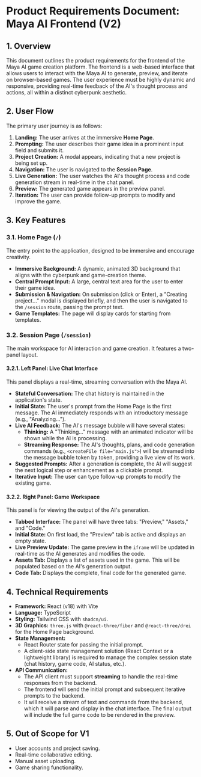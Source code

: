# Product Requirements Document: Maya AI Frontend (V2)

## 1. Overview

This document outlines the product requirements for the frontend of the Maya AI game creation platform. The frontend is a web-based interface that allows users to interact with the Maya AI to generate, preview, and iterate on browser-based games. The user experience must be highly dynamic and responsive, providing real-time feedback of the AI's thought process and actions, all within a distinct cyberpunk aesthetic.

## 2. User Flow

The primary user journey is as follows:

1.  **Landing:** The user arrives at the immersive **Home Page**.
2.  **Prompting:** The user describes their game idea in a prominent input field and submits it.
3.  **Project Creation:** A modal appears, indicating that a new project is being set up.
4.  **Navigation:** The user is navigated to the **Session Page**.
5.  **Live Generation:** The user watches the AI's thought process and code generation stream in real-time in the chat panel.
6.  **Preview:** The generated game appears in the preview panel.
7.  **Iteration:** The user can provide follow-up prompts to modify and improve the game.

## 3. Key Features

### 3.1. Home Page (`/`)

The entry point to the application, designed to be immersive and encourage creativity.

-   **Immersive Background:** A dynamic, animated 3D background that aligns with the cyberpunk and game-creation theme.
-   **Central Prompt Input:** A large, central text area for the user to enter their game idea.
-   **Submission & Navigation:** On submission (click or Enter), a "Creating project..." modal is displayed briefly, and then the user is navigated to the `/session` route, passing the prompt text.
-   **Game Templates:** The page will display cards for starting from templates.

### 3.2. Session Page (`/session`)

The main workspace for AI interaction and game creation. It features a two-panel layout.

#### 3.2.1. Left Panel: Live Chat Interface

This panel displays a real-time, streaming conversation with the Maya AI.

-   **Stateful Conversation:** The chat history is maintained in the application's state.
-   **Initial State:** The user's prompt from the Home Page is the first message. The AI immediately responds with an introductory message (e.g., "Analyzing...").
-   **Live AI Feedback:** The AI's message bubble will have several states:
    -   **Thinking:** A "Thinking..." message with an animated indicator will be shown while the AI is processing.
    -   **Streaming Response:** The AI's thoughts, plans, and code generation commands (e.g., `<createFile file="main.js">`) will be streamed into the message bubble token by token, providing a live view of its work.
-   **Suggested Prompts:** After a generation is complete, the AI will suggest the next logical step or enhancement as a clickable prompt.
-   **Iterative Input:** The user can type follow-up prompts to modify the existing game.

#### 3.2.2. Right Panel: Game Workspace

This panel is for viewing the output of the AI's generation.

-   **Tabbed Interface:** The panel will have three tabs: "Preview," "Assets," and "Code."
-   **Initial State:** On first load, the "Preview" tab is active and displays an empty state.
-   **Live Preview Update:** The game preview in the `iframe` will be updated in real-time as the AI generates and modifies the code.
-   **Assets Tab:** Displays a list of assets used in the game. This will be populated based on the AI's generation output.
-   **Code Tab:** Displays the complete, final code for the generated game.

## 4. Technical Requirements

-   **Framework:** React (v18) with Vite
-   **Language:** TypeScript
-   **Styling:** Tailwind CSS with `shadcn/ui`.
-   **3D Graphics:** `three.js` with `@react-three/fiber` and `@react-three/drei` for the Home Page background.
-   **State Management:**
    -   React Router state for passing the initial prompt.
    -   A client-side state management solution (React Context or a lightweight library) is required to manage the complex session state (chat history, game code, AI status, etc.).
-   **API Communication:**
    -   The API client must support **streaming** to handle the real-time responses from the backend.
    -   The frontend will send the initial prompt and subsequent iterative prompts to the backend.
    -   It will receive a stream of text and commands from the backend, which it will parse and display in the chat interface. The final output will include the full game code to be rendered in the preview.

## 5. Out of Scope for V1

-   User accounts and project saving.
-   Real-time collaborative editing.
-   Manual asset uploading.
-   Game sharing functionality.